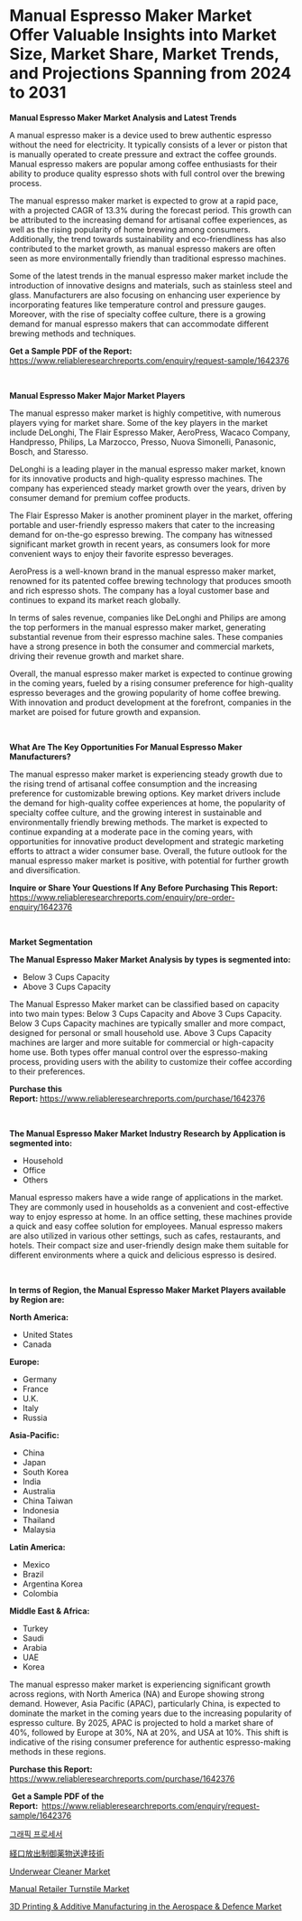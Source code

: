 <p><h1>Manual Espresso Maker Market Offer Valuable Insights into Market Size, Market Share, Market Trends, and Projections Spanning from 2024 to 2031</h1></p><p><strong>Manual Espresso Maker Market Analysis and Latest Trends</strong></p>
<p><p>A manual espresso maker is a device used to brew authentic espresso without the need for electricity. It typically consists of a lever or piston that is manually operated to create pressure and extract the coffee grounds. Manual espresso makers are popular among coffee enthusiasts for their ability to produce quality espresso shots with full control over the brewing process.</p><p>The manual espresso maker market is expected to grow at a rapid pace, with a projected CAGR of 13.3% during the forecast period. This growth can be attributed to the increasing demand for artisanal coffee experiences, as well as the rising popularity of home brewing among consumers. Additionally, the trend towards sustainability and eco-friendliness has also contributed to the market growth, as manual espresso makers are often seen as more environmentally friendly than traditional espresso machines.</p><p>Some of the latest trends in the manual espresso maker market include the introduction of innovative designs and materials, such as stainless steel and glass. Manufacturers are also focusing on enhancing user experience by incorporating features like temperature control and pressure gauges. Moreover, with the rise of specialty coffee culture, there is a growing demand for manual espresso makers that can accommodate different brewing methods and techniques.</p></p>
<p><strong>Get a Sample PDF of the Report:&nbsp;</strong> <a href="https://www.reliableresearchreports.com/enquiry/request-sample/1642376">https://www.reliableresearchreports.com/enquiry/request-sample/1642376</a></p>
<p>&nbsp;</p>
<p><strong>Manual Espresso Maker Major Market Players</strong></p>
<p><p>The manual espresso maker market is highly competitive, with numerous players vying for market share. Some of the key players in the market include DeLonghi, The Flair Espresso Maker, AeroPress, Wacaco Company, Handpresso, Philips, La Marzocco, Presso, Nuova Simonelli, Panasonic, Bosch, and Staresso.</p><p>DeLonghi is a leading player in the manual espresso maker market, known for its innovative products and high-quality espresso machines. The company has experienced steady market growth over the years, driven by consumer demand for premium coffee products.</p><p>The Flair Espresso Maker is another prominent player in the market, offering portable and user-friendly espresso makers that cater to the increasing demand for on-the-go espresso brewing. The company has witnessed significant market growth in recent years, as consumers look for more convenient ways to enjoy their favorite espresso beverages.</p><p>AeroPress is a well-known brand in the manual espresso maker market, renowned for its patented coffee brewing technology that produces smooth and rich espresso shots. The company has a loyal customer base and continues to expand its market reach globally.</p><p>In terms of sales revenue, companies like DeLonghi and Philips are among the top performers in the manual espresso maker market, generating substantial revenue from their espresso machine sales. These companies have a strong presence in both the consumer and commercial markets, driving their revenue growth and market share.</p><p>Overall, the manual espresso maker market is expected to continue growing in the coming years, fueled by a rising consumer preference for high-quality espresso beverages and the growing popularity of home coffee brewing. With innovation and product development at the forefront, companies in the market are poised for future growth and expansion.</p></p>
<p>&nbsp;</p>
<p><strong>What Are The Key Opportunities For Manual Espresso Maker Manufacturers?</strong></p>
<p><p>The manual espresso maker market is experiencing steady growth due to the rising trend of artisanal coffee consumption and the increasing preference for customizable brewing options. Key market drivers include the demand for high-quality coffee experiences at home, the popularity of specialty coffee culture, and the growing interest in sustainable and environmentally friendly brewing methods. The market is expected to continue expanding at a moderate pace in the coming years, with opportunities for innovative product development and strategic marketing efforts to attract a wider consumer base. Overall, the future outlook for the manual espresso maker market is positive, with potential for further growth and diversification.</p></p>
<p><strong>Inquire or Share Your Questions If Any Before Purchasing This Report:</strong> <a href="https://www.reliableresearchreports.com/enquiry/pre-order-enquiry/1642376">https://www.reliableresearchreports.com/enquiry/pre-order-enquiry/1642376</a></p>
<p>&nbsp;</p>
<p><strong>Market Segmentation</strong></p>
<p><strong>The Manual Espresso Maker Market Analysis by types is segmented into:</strong></p>
<p><ul><li>Below 3 Cups Capacity</li><li>Above 3 Cups Capacity</li></ul></p>
<p><p>The Manual Espresso Maker market can be classified based on capacity into two main types: Below 3 Cups Capacity and Above 3 Cups Capacity. Below 3 Cups Capacity machines are typically smaller and more compact, designed for personal or small household use. Above 3 Cups Capacity machines are larger and more suitable for commercial or high-capacity home use. Both types offer manual control over the espresso-making process, providing users with the ability to customize their coffee according to their preferences.</p></p>
<p><strong>Purchase this Report:&nbsp;</strong><a href="https://www.reliableresearchreports.com/purchase/1642376">https://www.reliableresearchreports.com/purchase/1642376</a></p>
<p>&nbsp;</p>
<p><strong>The Manual Espresso Maker Market Industry Research by Application is segmented into:</strong></p>
<p><ul><li>Household</li><li>Office</li><li>Others</li></ul></p>
<p><p>Manual espresso makers have a wide range of applications in the market. They are commonly used in households as a convenient and cost-effective way to enjoy espresso at home. In an office setting, these machines provide a quick and easy coffee solution for employees. Manual espresso makers are also utilized in various other settings, such as cafes, restaurants, and hotels. Their compact size and user-friendly design make them suitable for different environments where a quick and delicious espresso is desired.</p></p>
<p>&nbsp;</p>
<p><strong>In terms of Region, the Manual Espresso Maker Market Players available by Region are:</strong></p>
<p>
    <p> <strong> North America: </strong>
        <ul>
            <li>United States</li>
            <li>Canada</li>
        </ul>
        </p> 
    <p> <strong> Europe: </strong>
        <ul>
            <li>Germany</li>
            <li>France</li>
            <li>U.K.</li>
            <li>Italy</li>
            <li>Russia</li>
        </ul>
        </p> 
    <p> <strong> Asia-Pacific: </strong>
        <ul>
            <li>China</li>
            <li>Japan</li>
            <li>South Korea</li>
            <li>India</li>
            <li>Australia</li>
            <li>China Taiwan</li>
            <li>Indonesia</li>
            <li>Thailand</li>
            <li>Malaysia</li>
        </ul>
        </p> 
    <p> <strong> Latin America: </strong>
        <ul>
            <li>Mexico</li>
            <li>Brazil</li>
            <li>Argentina Korea</li>
            <li>Colombia</li>
        </ul>
        </p> 
    <p> <strong> Middle East & Africa: </strong>
        <ul>
            <li>Turkey</li>
            <li>Saudi</li>
            <li>Arabia</li>
            <li>UAE</li>
            <li>Korea</li>
        </ul>
    </p>
    </p>
<p><p>The manual espresso maker market is experiencing significant growth across regions, with North America (NA) and Europe showing strong demand. However, Asia Pacific (APAC), particularly China, is expected to dominate the market in the coming years due to the increasing popularity of espresso culture. By 2025, APAC is projected to hold a market share of 40%, followed by Europe at 30%, NA at 20%, and USA at 10%. This shift is indicative of the rising consumer preference for authentic espresso-making methods in these regions.</p></p>
<p><strong>Purchase this Report: </strong><a href="https://www.reliableresearchreports.com/purchase/1642376">https://www.reliableresearchreports.com/purchase/1642376</a></p>
<p>&nbsp;<strong>Get a Sample PDF of the Report:&nbsp;&nbsp;</strong><a href="https://www.reliableresearchreports.com/enquiry/request-sample/1642376">https://www.reliableresearchreports.com/enquiry/request-sample/1642376</a></p>
<p><strong></strong></p>
<p><p><a href="https://github.com/ZacharyScthmitt4465/Market-Research-Report-List-1/blob/main/24241235598.md">그래픽 프로세서</a></p><p><a href="https://github.com/mathieurico66/Market-Research-Report-List-1/blob/main/96721056201.md">経口放出制御薬物送達技術</a></p><p><a href="https://github.com/okotobwrhuteie/Market-Research-Report-List-1/blob/main/underwear-cleaner-market.md">Underwear Cleaner Market</a></p><p><a href="https://issuu.com/reportprime-2/docs/manual-retailer-turnstile-market-size-2030.pptx">Manual Retailer Turnstile Market</a></p><p><a href="https://issuu.com/reportprime-2/docs/3d-printing-additive-manufacturing-in-the-aerospac">3D Printing & Additive Manufacturing in the Aerospace & Defence Market</a></p></p>